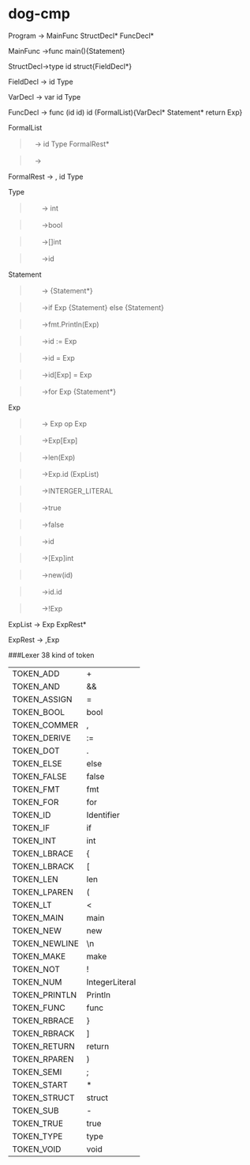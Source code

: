 dog-cmp
==========


Program -> MainFunc StructDecl* FuncDecl*

MainFunc ->func main(){Statement}

StructDecl->type id struct{FieldDecl*}

FieldDecl -> id Type

VarDecl -> var id Type

FuncDecl -> func (id id) id (FormalList){VarDecl* Statement* return Exp}

FormalList
>　-> id Type FormalRest*

>　->

FormalRest -> , id Type

Type 
>　　-> int

>　　->bool

>　　->[]int

>　　->id

Statement 
> 　　-> {Statement*}

>　　->if Exp {Statement} else {Statement}

>　　->fmt.Println(Exp)

>　　->id := Exp

>　　->id = Exp

>　　->id[Exp] = Exp

>　　->for Exp {Statement*}


 Exp
> 　　-> Exp op Exp

>　　->Exp[Exp]

>　　->len(Exp)

>　　->Exp.id (ExpList)

>　　->INTERGER_LITERAL

>　　->true

>　　->false

>　　->id

>　　->[Exp]int

>　　->new(id)

>　　->id.id

>　　->!Exp

ExpList -> Exp ExpRest*

ExpRest -> ,Exp

###Lexer
38 kind of token
<table class="table table-bordered table-striped table-condensed">
   <tr>
      <td>TOKEN_ADD</td>
      <td>+</td>
   </tr>
 <tr>
      <td>TOKEN_AND</td>
      <td>&&</td>
   </tr>
 <tr>
      <td>TOKEN_ASSIGN</td>
      <td>=</td>
   </tr>
 <tr>
      <td>TOKEN_BOOL</td>
      <td>bool</td>
   </tr>
 <tr>
      <td>TOKEN_COMMER</td>
      <td>,</td>
   </tr>
 <tr>
      <td>TOKEN_DERIVE</td>
      <td>:=</td>
   </tr>
 <tr>
      <td>TOKEN_DOT</td>
      <td>.</td>
   </tr>
 <tr>
      <td>TOKEN_ELSE</td>
      <td>else</td>
   </tr>
 <tr>
      <td>TOKEN_FALSE</td>
      <td>false</td>
   </tr>
 <tr>
      <td>TOKEN_FMT</td>
      <td>fmt</td>
   </tr>
 <tr>
      <td>TOKEN_FOR</td>
      <td>for</td>
   </tr>
 <tr>
      <td>TOKEN_ID</td>
      <td>Identifier</td>
   </tr>
 <tr>
      <td>TOKEN_IF</td>
      <td>if</td>
   </tr>
 <tr>
      <td>TOKEN_INT</td>
      <td>int</td>
   </tr>
<tr>
      <td>TOKEN_LBRACE</td>
      <td>{</td>
   </tr>
<tr>
      <td>TOKEN_LBRACK</td>
      <td>[</td>
   </tr>
<tr>
      <td>TOKEN_LEN</td>
      <td>len</td>
   </tr>
<tr>
      <td>TOKEN_LPAREN</td>
      <td>(</td>
   </tr>
<tr>
      <td>TOKEN_LT</td>
      <td><</td>
   </tr>
<tr>
      <td>TOKEN_MAIN</td>
      <td>main</td>
   </tr>
<tr>
      <td>TOKEN_NEW</td>
      <td>new</td>
   </tr>
<tr>
      <td>TOKEN_NEWLINE</td>
      <td>\n</td>
   </tr>
<tr>
      <td>TOKEN_MAKE</td>
      <td>make</td>
   </tr>
<tr>
      <td>TOKEN_NOT</td>
      <td>!</td>
   </tr>
<tr>
      <td>TOKEN_NUM</td>
      <td>IntegerLiteral</td>
   </tr>
<tr>
      <td>TOKEN_PRINTLN</td>
      <td>Println</td>
   </tr>
<tr>
      <td>TOKEN_FUNC</td>
      <td>func</td>
   </tr>
<tr>
      <td>TOKEN_RBRACE</td>
      <td>}</td>
   </tr>
<tr>
      <td>TOKEN_RBRACK</td>
      <td>]</td>
   </tr>
<tr>
      <td>TOKEN_RETURN</td>
      <td>return</td>
   </tr>
<tr>
      <td>TOKEN_RPAREN</td>
      <td>)</td>
   </tr>
<tr>
      <td>TOKEN_SEMI</td>
      <td>;</td>
   </tr>
<tr>
      <td>TOKEN_START</td>
      <td>*</td>
   </tr>
<tr>
      <td>TOKEN_STRUCT</td>
      <td>struct</td>
   </tr>
<tr>
      <td>TOKEN_SUB</td>
      <td>-</td>
   </tr>
<tr>
      <td>TOKEN_TRUE</td>
      <td>true</td>
   </tr>
<tr>
      <td>TOKEN_TYPE</td>
      <td>type</td>
   </tr>
<tr>
      <td>TOKEN_VOID</td>
      <td>void</td>
   </tr>
</table>




